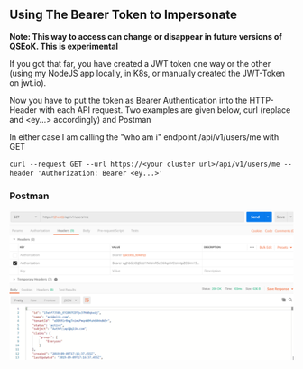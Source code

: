 ## Using The Bearer Token to Impersonate

**Note: This way to access can change or disappear in future versions of QSEoK. This is experimental**

If you got that far, you have created a JWT token one way or the other (using my NodeJS app locally, in K8s, or manually 
created the JWT-Token on jwt.io). 

Now you have to put the token as Bearer Authentication into the HTTP-Header with each API request. Two examples are given below, 
curl (replace <your cluster url> and <ey...> accordingly) and Postman

In either case I am calling the "who am i" endpoint /api/v1/users/me with GET
```
curl --request GET --url https://<your cluster url>/api/v1/users/me --header 'Authorization: Bearer <ey...>'
```
### Postman

<img src="https://raw.githubusercontent.com/ChristofSchwarz/qs_on_Kubernetes/master/jwtcreate/readme/postman.png"/>
